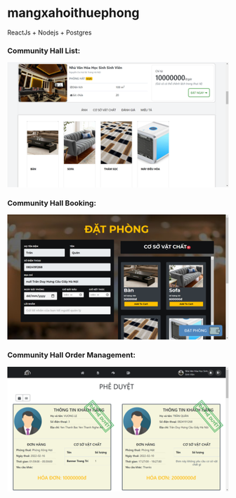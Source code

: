 # mangxahoithuephong
ReactJs + Nodejs + Postgres

### Community Hall List:
![view](qlnvh-view.png)

### Community Hall Booking:
![booking](qlnvh-booking.png)

### Community Hall Order Management:
![Order](qlnvh-pheduyetdon.png)
